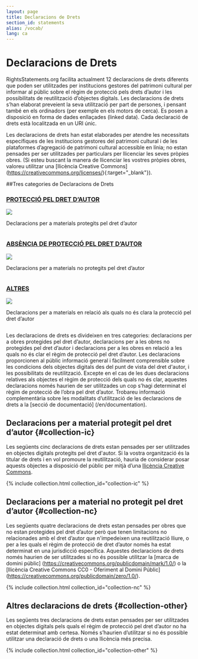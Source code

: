```yaml
---
layout: page
title: Declaracions de Drets
section_id: statements
alias: /vocab/
lang: ca
---
```


# Declaracions de Drets

RightsStatements.org facilita actualment 12 declaracions de drets diferents que poden ser utilitzades per institucions gestores del patrimoni cultural per informar al públic sobre el règim de protecció pels drets d’autor i les possibilitats de reutilització d’objectes digitals. Les declaracions de drets s’han elaborat preveient la seva utilització per part de persones, i pensant també en els ordinadors (per exemple en els motors de cerca). Es posen a disposició en forma de dades enllaçades (linked data). Cada declaració de drets està localitzada en un URI únic.

Les declaracions de drets han estat elaborades per atendre les necessitats específiques de les institucions gestores del patrimoni cultural i de les plataformes d’agregació de patrimoni cultural accessible en línia; no estan pensades per ser utilitzades per particulars per llicenciar les seves pròpies obres. (Si esteu buscant la manera de llicenciar les vostres pròpies obres, valoreu utilitzar una [llicència Creative Commons] (https://creativecommons.org/licenses/){:target="_blank"}).

<div class="box">
##Tres categories de Declaracions de Drets

<div class="row" markdown="0">
<div class="medium-4 columns">
<div class="statements-category-teaser">
<a href="#collection-ic"><h3>PROTECCIÓ PEL DRET D’AUTOR</h3></a>
<a href="#collection-ic">
<img src="{{ site.url }}{{ site.baseurl }}/files/icons/InC.Icon-Only.dark.svg" />
</a>
<p>Declaracions per a materials protegits pel dret d’autor</p>
</div>
</div>
<div class="medium-4 columns">
<div class="statements-category-teaser">
<a href="#collection-nc"><h3>ABSÈNCIA DE PROTECCIÓ PEL DRET D’AUTOR</h3></a>
<a href="#collection-nc">
<img src="{{ site.url }}{{ site.baseurl }}/files/icons/NoC.Icon-Only.dark.svg" />
</a>
<p>Declaracions per a materials no protegits pel dret d’autor</p>
</div>
</div>
<div class="medium-4 columns">
<div class="statements-category-teaser">
<a href="#collection-other"><h3>ALTRES</h3></a>
<a href="#collection-other">
<img src="{{ site.url }}{{ site.baseurl }}/files/icons/Other.Icon-Only.dark.svg" />
</a>
<p>Declaracions per a materials en relació als quals no és clara la protecció pel dret d’autor</p>
</div>
</div>
</div>
<div>
<p>Les declaracions de drets es divideixen en tres categories: declaracions per a obres protegides pel dret d’autor, declaracions per a les obres no protegides pel dret d’autor i declaracions per a les obres en relació a les quals no és clar el règim de protecció pel dret d’autor. Les declaracions proporcionen al públic informació general i fàcilment comprensible sobre les condicions dels objectes digitals des del punt de vista del dret d'autor, i les possibilitats de reutilització. Excepte en el cas de les dues declaracions relatives als objectes el règim de protecció dels quals no és clar, aquestes declaracions només haurien de ser utilitzades un cop s’hagi determinat el règim de protecció de l’obra pel dret d’autor. Trobareu informació complementària sobre les modalitats d’utilització de les declaracions de drets a la [secció de documentació] (/en/documentation).</p>
</div>

</div>

## Declaracions per a material protegit pel dret d’autor  {#collection-ic}

Les següents cinc declaracions de drets estan pensades per ser utilitzades en objectes digitals protegits pel dret d'autor. Si la vostra organització és la titular de drets i en vol promoure la reutilització, hauria de considerar posar aquests objectes a disposició del públic per mitjà d’una [llicència Creative Commons](https://creativecommons.org/licenses/).

{% include collection.html collection_id="collection-ic" %}

## Declaracions per a material no protegit pel dret d’autor {#collection-nc}

Les següents quatre declaracions de drets estan pensades per obres que no estan protegides pel dret d’autor però que tenen limitacions no relacionades amb el dret d’autor que n'impedeixen una reutilització lliure, o per a les quals el règim de protecció de dret d’autor només ha estat determinat en una jurisdicció específica. Aquestes declaracions de drets només haurien de ser utilitzades si no és possible utilitzar la [marca de domini públic] (https://creativecommons.org/publicdomain/mark/1.0/) o la [llicència Creative Commons CC0 - Oferiment al Domini Públic]  (https://creativecommons.org/publicdomain/zero/1.0/).

{% include collection.html collection_id="collection-nc" %}

## Altres declaracions de drets {#collection-other}

Les següents tres declaracions de drets estan pensades per ser utilitzades en objectes digitals pels quals el règim de protecció pel dret d’autor no ha estat determinat amb certesa. Només s’haurien d’utilitzar si no és possible utilitzar una declaració de drets o una llicència més precisa.

{% include collection.html collection_id="collection-other" %}
